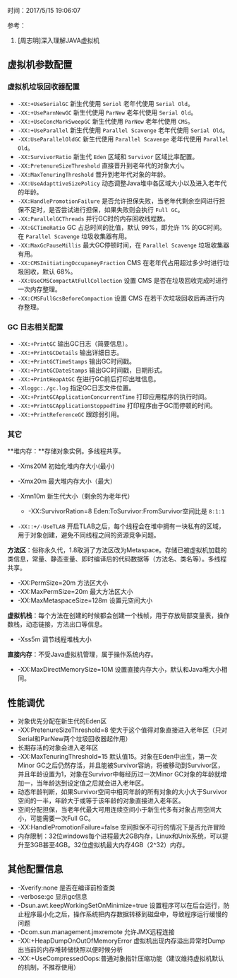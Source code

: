 时间：2017/5/15 19:06:07

参考：

1. [周志明]深入理解JAVA虚拟机

## 虚拟机参数配置  

### 虚拟机垃圾回收器配置  

* `-XX:+UseSerialGC` 新生代使用 `Seriol` 老年代使用 `Serial Old`。
* `-XX:+UseParnNewGC` 新生代使用 `ParNew` 老年代使用 `Serial Old`。
* `-XX:+UseConcMarkSweepGC`  新生代使用 `ParNew` 老年代使用 `CMS`。
* `-XX:+UseParallel` 新生代使用 `Parallel Scavenge` 老年代使用 `Serial Old`。
* `-XX:UseParallelOldGC` 新生代使用 `Parallel Scavenge` 老年代使用 `Parallel Old`。
* `-XX:SurvivorRatio` 新生代 `Eden` 区域和 `Survivor` 区域比率配置。
* `-XX:PretenureSizeThreshold` 直接晋升到老年代的对象大小。
* `-XX:MaxTenuringThreshold` 晋升到老年代对象的年龄。
* `-XX:UseAdapttiveSizePolicy` 动态调整Java堆中各区域大小以及进入老年代的年龄。
* `-XX:HandlePromotionFailure` 是否允许担保失败，当老年代剩余空间进行担保不足时，是否尝试进行担保，如果失败则会执行 `Full GC`。
* `-XX:ParallelGCThreads` 并行GC时的内存回收线程数。
* `-XX:GCTimeRatio` GC 占总时间的比值，默认 99%，即允许 1% 的GC时间。在 `Parallel Scavenge` 垃圾收集器有用。
* `-XX:MaxGcPauseMillis` 最大GC停顿时间，在 `Parallel Scavenge` 垃圾收集器有用。
* `-XX:CMSInitiatingOccupaneyFraction` CMS 在老年代占用超过多少时进行垃圾回收，默认 68%。
* `-XX:UseCMSCompactAtFullCollection` 设置 CMS 是否在垃圾回收完成时进行一次内存整理。
* `-XX:CMSFullGcsBeforeCompaction` 设置 CMS 在若干次垃圾回收后再进行内存整理。

### GC 日志相关配置 

* `-XX:+PrintGC` 输出GC日志（简要信息）。
* `-XX:+PrintGCDetails` 输出详细日志。
* `-XX:+PrintGCTimeStamps` 输出GC时间戳。
* `-XX:+PrintGCDateStamps` 输出GC时间戳，日期形式。
* `-XX:+PrintHeapAtGC` 在进行GC前后打印出堆信息。
* `-Xloggc:./gc.log` 指定GC日志文件位置。
* `-XX:+PrintGCApplicationConcurrentTime` 打印应用程序的执行时间。
* `-XX:+PrintGCApplicationStoppedTime` 打印程序由于GC而停顿的时间。
* `-XX:+PrintReferenceGC` 跟踪弱引用。

### 其它

**堆内存：**存储对象实例。多线程共享。

 * -Xms20M  初始化堆内存大小(最小)
 * -Xmx20m  最大堆内存大小（最大）
  * -Xmn10m  新生代大小（剩余的为老年代）
     * -XX:SurvivorRation=8 Eden:ToSurvivor:FromSurvivor空间比是 `8:1:1`  

 * `-XX::+/-UseTLAB` 开启TLAB之后，每个线程会在堆中拥有一块私有的区域，用于对象创建，避免不同线程之间的资源竞争问题。

**方法区**：俗称永久代，1.8取消了方法区改为Metaspace。存储已被虚拟机加载的类信息，常量、静态变量、即时编译后的代码数据等（方法名、类名等）。多线程共享。

 * -XX:PermSize=20m  方法区大小
 * -XX:MaxPermSize=20m 最大方法区大小
 * -XX:MaxMetaspaceSize=128m 设置元空间大小

**虚拟机栈**：每个方法在创建的时候都会创建一个栈帧，用于存放局部变量表，操作数栈，动态链接，方法出口等信息。

 * -Xss5m 调节线程堆栈大小

**直接内存**：不受Java虚拟机管理，属于操作系统内存。

 * -XX:MaxDirectMemorySize=10M 设置直接内存大小，默认和Java堆大小相同。

## 性能调优

 * 对象优先分配在新生代的Eden区
 * -XX:PretenureSizeThreshold=8 使大于这个值得对象直接进入老年区（只对Serial和ParNew两个垃圾回收器起作用）
 * 长期存活的对象会进入老年区
 * -XX:MaxTenuringThreshold=15 默认值15。对象在Eden中出生，第一次Minor GC之后仍然存活，并且能被Survivor容纳，将被移动到Survivor区，并且年龄设置为1，对象在Survivor中每经历过一次Minor GC对象的年龄就增加一，当年龄达到设定值之后就会进入老年区。
 * 动态年龄判断，如果Survivor空间中相同年龄的所有对象的大小大于Survivor空间的一半，年龄大于或等于该年龄的对象直接进入老年区。
 * 空间分配担保，当老年代最大可用连续空间小于新生代多有对象占用空间大小，可能需要一次Full GC。
 * -XX:HandlePromotionFailure=false 空间担保不可行的情况下是否允许冒险
 * 内存限制：32位windows每个进程最大2GB内存，Linux和Unix系统，可以提升至3GB甚至4GB。32位虚拟机最大内存4GB（2^32）内存。  

## 其他配置信息

 * -Xverify:none 是否在编译前检查类
 * -verbose:gc 显示gc信息
 * -Dsun.awt.keepWorkingSetOnMinimize=true 设置程序可以在后台运行，防止程序最小化之后，操作系统把内存数据转移到磁盘中，导致程序运行缓慢的问题
 * -Dcom.sun.management.jmxremote  允许JMX远程连接
 * -XX:+HeapDumpOnOutOfMemoryError 虚拟机出现内存溢出异常时Dump出当前的内存堆转储快照以便时候分析
 * -XX:+UseCompressedOops:普通对象指针压缩功能（建议维持虚拟机默认的机制，不推荐使用）

